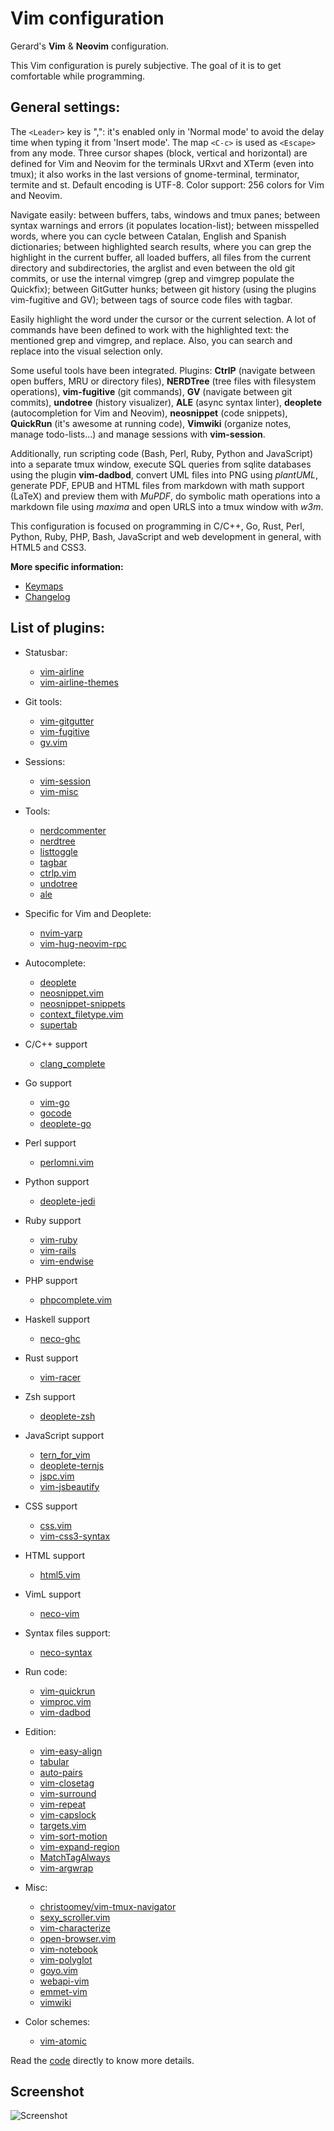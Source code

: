 # Vim configuration
Gerard's **Vim** & **Neovim** configuration.

This Vim configuration is purely subjective. The goal of it is to get comfortable while programming.

## General settings:

The `<Leader>` key is ",": it's enabled only in 'Normal mode' to avoid the delay time when typing it from 'Insert mode'. The map `<C-c>` is used as `<Escape>` from any mode. Three cursor shapes (block, vertical and horizontal) are defined for Vim and Neovim for the terminals URxvt and XTerm (even into tmux); it also works in the last versions of gnome-terminal, terminator, termite and st. Default encoding is UTF-8. Color support: 256 colors for Vim and Neovim.

Navigate easily: between buffers, tabs, windows and tmux panes; between syntax warnings and errors (it populates location-list); between misspelled words, where you can cycle between Catalan, English and Spanish dictionaries; between highlighted search results, where you can grep the highlight in the current buffer, all loaded buffers, all files from the current directory and subdirectories, the arglist and even between the old git commits, or use the internal vimgrep (grep and vimgrep populate the Quickfix); between GitGutter hunks; between git history (using the plugins vim-fugitive and GV); between tags of source code files with tagbar.

Easily highlight the word under the cursor or the current selection. A lot of commands have been defined to work with the highlighted text: the mentioned grep and vimgrep, and replace. Also, you can search and replace into the visual selection only.

Some useful tools have been integrated. Plugins: **CtrlP** (navigate between open buffers, MRU or directory files), **NERDTree** (tree files with filesystem operations), **vim-fugitive** (git commands), **GV** (navigate between git commits), **undotree** (history visualizer), **ALE** (async syntax linter), **deoplete** (autocompletion for Vim and Neovim), **neosnippet** (code snippets), **QuickRun** (it's awesome at running code), **Vimwiki** (organize notes, manage todo-lists...) and manage sessions with **vim-session**.

Additionally, run scripting code (Bash, Perl, Ruby, Python and JavaScript) into a separate tmux window, execute SQL queries from sqlite databases using the plugin **vim-dadbod**, convert UML files into PNG using *plantUML*, generate PDF, EPUB and HTML files from markdown with math support (LaTeX) and preview them with *MuPDF*, do symbolic math operations into a markdown file using *maxima* and open URLS into a tmux window with *w3m*.

This configuration is focused on programming in C/C++, Go, Rust, Perl, Python, Ruby, PHP, Bash, JavaScript and web development in general, with HTML5 and CSS3.

**More specific information:**
- [Keymaps](https://github.com/gerardbm/vimrc/blob/master/KEYMAPS.md)
- [Changelog](https://github.com/gerardbm/vimrc/blob/master/CHANGELOG.md)

## List of plugins:
- Statusbar:
  - [vim-airline](https://github.com/vim-airline/vim-airline)
  - [vim-airline-themes](https://github.com/vim-airline/vim-airline-themes)

- Git tools:
  - [vim-gitgutter](https://github.com/airblade/vim-gitgutter)
  - [vim-fugitive](https://github.com/tpope/vim-fugitive)
  - [gv.vim](https://github.com/junegunn/gv.vim)

- Sessions:
  - [vim-session](https://github.com/xolox/vim-session)
  - [vim-misc](https://github.com/xolox/vim-misc)

- Tools:
  - [nerdcommenter](https://github.com/scrooloose/nerdcommenter)
  - [nerdtree](https://github.com/scrooloose/nerdtree)
  - [listtoggle](https://github.com/valloric/listtoggle)
  - [tagbar](https://github.com/majutsushi/tagbar)
  - [ctrlp.vim](https://github.com/ctrlpvim/ctrlp.vim)
  - [undotree](https://github.com/mbbill/undotree)
  - [ale](https://github.com/w0rp/ale)

- Specific for Vim and Deoplete:
  - [nvim-yarp](https://github.com/roxma/nvim-yarp)
  - [vim-hug-neovim-rpc](https://github.com/roxma/vim-hug-neovim-rpc)

- Autocomplete:
  - [deoplete](https://github.com/Shougo/deoplete)
  - [neosnippet.vim](https://github.com/Shougo/neosnippet.vim)
  - [neosnippet-snippets](https://github.com/Shougo/neosnippet-snippets)
  - [context_filetype.vim](https://github.com/Shougo/context_filetype.vim)
  - [supertab](https://github.com/ervandew/supertab)

- C/C++ support
  - [clang_complete](https://github.com/Rip-Rip/clang_complete)

- Go support
  - [vim-go](https://github.com/fatih/vim-go)
  - [gocode](https://github.com/nsf/gocode)
  - [deoplete-go](https://github.com/zchee/deoplete-go)

- Perl support
  - [perlomni.vim](https://github.com/c9s/perlomni.vim)

- Python support
  - [deoplete-jedi](https://github.com/zchee/deoplete-jedi)

- Ruby support
  - [vim-ruby](https://github.com/vim-ruby/vim-ruby)
  - [vim-rails](https://github.com/tpope/vim-rails)
  - [vim-endwise](https://github.com/tpope/vim-endwise)

- PHP support
  - [phpcomplete.vim](https://github.com/shawncplus/phpcomplete.vim)

- Haskell support
  - [neco-ghc](https://github.com/eagletmt/neco-ghc)

- Rust support
  - [vim-racer](https://github.com/racer-rust/vim-racer)

- Zsh support
  - [deoplete-zsh](https://github.com/zchee/deoplete-zsh)

- JavaScript support
  - [tern_for_vim](https://github.com/ternjs/tern_for_vim)
  - [deoplete-ternjs](https://github.com/carlitux/deoplete-ternjs)
  - [jspc.vim](https://github.com/othree/jspc.vim)
  - [vim-jsbeautify](https://github.com/maksimr/vim-jsbeautify)

- CSS support
  - [css.vim](https://github.com/JulesWang/css.vim)
  - [vim-css3-syntax](https://github.com/hail2u/vim-css3-syntax)

- HTML support
  - [html5.vim](https://github.com/othree/html5.vim)

- VimL support
  - [neco-vim](https://github.com/Shougo/neco-vim)

- Syntax files support:
  - [neco-syntax](https://github.com/Shougo/neco-syntax)

- Run code:
  - [vim-quickrun](https://github.com/thinca/vim-quickrun)
  - [vimproc.vim](https://github.com/Shougo/vimproc.vim)
  - [vim-dadbod](https://github.com/tpope/vim-dadbod)

- Edition:
  - [vim-easy-align](https://github.com/junegunn/vim-easy-align)
  - [tabular](https://github.com/godlygeek/tabular)
  - [auto-pairs](https://github.com/jiangmiao/auto-pairs)
  - [vim-closetag](https://github.com/alvan/vim-closetag)
  - [vim-surround](https://github.com/tpope/vim-surround)
  - [vim-repeat](https://github.com/tpope/vim-repeat)
  - [vim-capslock](https://github.com/tpope/vim-capslock)
  - [targets.vim](https://github.com/wellle/targets.vim)
  - [vim-sort-motion](https://github.com/christoomey/vim-sort-motion)
  - [vim-expand-region](https://github.com/terryma/vim-expand-region)
  - [MatchTagAlways](https://github.com/Valloric/MatchTagAlways)
  - [vim-argwrap](https://github.com/FooSoft/vim-argwrap)

- Misc:
  - [christoomey/vim-tmux-navigator](https://github.com/christoomey/vim-tmux-navigator)
  - [sexy_scroller.vim](https://github.com/joeytwiddle/sexy_scroller.vim)
  - [vim-characterize](https://github.com/tpope/vim-characterize)
  - [open-browser.vim](https://github.com/tyru/open-browser.vim)
  - [vim-notebook](https://github.com/baruchel/vim-notebook)
  - [vim-polyglot](https://github.com/sheerun/vim-polyglot)
  - [goyo.vim](https://github.com/junegunn/goyo.vim)
  - [webapi-vim](https://github.com/mattn/webapi-vim)
  - [emmet-vim](https://github.com/mattn/emmet-vim)
  - [vimwiki](https://github.com/vimwiki/vimwiki)

- Color schemes:
  - [vim-atomic](https://github.com/gerardbm/vim-atomic)

Read the [code](https://github.com/gerardbm/vimrc/blob/master/vim/.vimrc) directly to know more details.

## Screenshot

![Screenshot](https://raw.githubusercontent.com/gerardbm/vimrc/master/img/vimrc.png)
